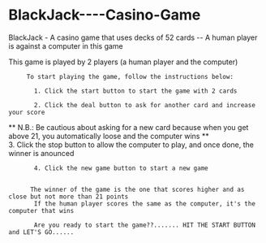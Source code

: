 # BlackJack----Casino-Game
BlackJack - A casino game that uses decks of 52 cards -- A human player is against a computer in this game

This game is played by 2 players (a human player and the computer)

         To start playing the game, follow the instructions below: 
         
           1. Click the start button to start the game with 2 cards
           
           2. Click the deal button to ask for another card and increase your score
           
**               N.B.: Be cautious about asking for a new card because when you get above 21, you automatically loose and the computer wins
**                
           3. Click the stop button to allow the computer to play, and once done, the winner is anounced
           
           4. Click the new game button to start a new game
           
           
          The winner of the game is the one that scores higher and as close but not more than 21 points
           If the human player scores the same as the computer, it's the computer that wins 

           Are you ready to start the game??....... HIT THE START BUTTON and LET'S GO......
